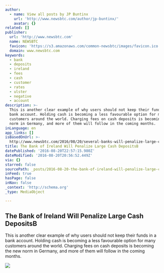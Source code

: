```yaml
---
author:
  - name: View all posts by JP Buntinx
    url: 'http://www.newsbtc.com/author/jp-buntinx/'
    avatar: {}
related: []
publisher:
  url: 'http://www.newsbtc.com'
  name: NEWSBTC
  favicon: 'https://s3.amazonaws.com/common-newsbtc/images/favicon.ico'
  domain: www.newsbtc.com
keywords:
  - bank
  - deposits
  - ireland
  - fees
  - cash
  - customer
  - rates
  - ulster
  - negative
  - account
description: >-
  This is another clear example of why users should not keep their funds in a
  bank account. Holding cash is becoming a less favourable option for many
  customers around the world. Charging fees on cash deposits is becoming the new
  norm in Germany, and more of them will follow in the coming months.
inLanguage: en
app_links: []
isBasedOnUrl: >-
  http://www.newsbtc.com/2016/08/20/several-banks-will-penalize-large-cash-deposits/
title: The Bank of Ireland Will Penalize Large Cash DepositsB
datePublished: '2016-08-20T22:57:15.980Z'
dateModified: '2016-08-20T20:56:52.449Z'
via: {}
starred: false
sourcePath: _posts/2016-08-20-the-bank-of-ireland-will-penalize-large-cash-depositsb.md
inFeed: true
hasPage: false
inNav: false
_context: 'http://schema.org'
_type: MediaObject

---
```

<article style=""><h1>The Bank of Ireland Will Penalize Large Cash DepositsB</h1><p>This is another clear example of why users should not keep their funds in a bank account. Holding cash is becoming a less favourable option for many customers around the world. Charging fees on cash deposits is becoming the new norm in Germany, and more of them will follow in the coming months.</p><img src="http://s3.amazonaws.com/main-newsbtc-images/2016/08/20192423/shutterstock_139664500.jpg" /></article>